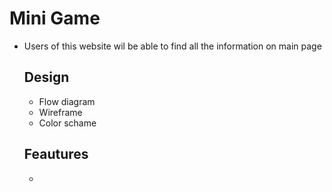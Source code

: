 # Mini Game
- Users of this website wil be able to find all the information on main page
  
  ## Design 
  
  - Flow diagram
  - Wireframe
  - Color schame

  ## Feautures
  - 